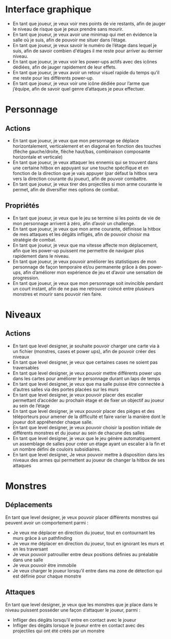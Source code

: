 # Interface graphique
- En tant que joueur, je veux voir mes points de vie restants, afin de jauger le niveau de risque que je peux prendre sans mourir.
- En tant que joueur, je veux avoir une minimap qui met en évidence la salle où je suis, afin de pouvoir me situer dans l’étage.
- En tant que joueur, je veux savoir le numéro de l’étage dans lequel je suis, afin de savoir combien d'étages il me reste pour arriver au dernier niveau.
- En tant que joueur, je veux voir les power-ups actifs avec des icônes dédiées, afin de jauger rapidement de leur effets.
- En tant que joueur, je veux avoir un retour visuel rapide du temps qu’il me reste pour les différents power-up.
- En tant que joueur, je veux voir une icône dédiée pour l’arme que j’équipe, afin de savoir quel genre d’attaques je peux effectuer.
# Personnage
## Actions
- En tant que joueur, je veux que mon personnage se déplace horizontalement, verticalement et en diagonal en fonction des touches (flèche gauche/droite, flèche haut/bas, combinaison composante horizontale et verticale)
- En tant que joueur, je veux attaquer les ennemis qui se trouvent dans une certaine hitbox en appuyant sur une touche spécifique et en fonction de la direction que je vais appuyer (par défaut la hitbox sera vers la direction courante du joueur), afin de pouvoir combattre.
- En tant que joueur, je veux tirer des projectiles si mon arme courante le permet, afin de diversifier mes options de combat.
## Propriétés
- En tant que joueur, je veux que le jeu se termine si les points de vie de mon personnage arrivent à zéro, afin d’avoir un challenge.
- En tant que joueur, je veux que mon arme courante, définisse la hitbox de mes attaques et les dégâts infligés, afin de pouvoir choisir ma stratégie de combat.
- En tant que joueur, je veux que ma vitesse affecte mon déplacement, afin que les power-up puissent me permettre de naviguer plus rapidement dans le niveau.
- En tant que joueur, je veux pouvoir améliorer les statistiques de mon personnage de façon temporaire et/ou permanente grâce à des power-ups, afin d’améliorer mon expérience de jeu et d’avoir une sensation de progression.
- En tant que joueur, je veux que mon personnage soit invincible pendant un court instant, afin de ne pas me retrouver coincé entre plusieurs monstres et mourir sans pouvoir rien faire.


# Niveaux
## Actions
- En tant que level designer, je souhaite pouvoir charger une carte via à un fichier (monstres, cases et power ups), afin de pouvoir créer des niveaux
- En tant que level designer, je veux que certaines cases ne soient pas traversables
- En tant que level designer, je veux pouvoir mettre différents power ups dans les cartes pour améliorer le personnage durant un laps de temps
- En tant que level designer, je veux que ma salle puisse être connectée à d’autres salles via des portes placées sur les murs
- En tant que level designer, je veux pouvoir placer des escalier permettant d’accéder au prochain étage et de fixer un objectif au joueur au sein de l’étage
- En tant que level designer, je veux pouvoir placer des pièges et des téléporteurs pour amener de la difficulté et faire varier la manière dont le joueur doit appréhender chaque salle.
- En tant que level designer, je veux pouvoir choisir la position initiale de différents monstres et du joueur au sein de chacune des salles
- En tant que level designer, je veux que le jeu génère automatiquement un assemblage de salles pour créer un étage ayant un escalier à la fin et un nombre défini de couloirs subsidiaires.
- En tant que level designer, Je veux pouvoir mettre à disposition dans les niveaux des armes qui permettent au joueur de changer la hitbox de ses attaques

# Monstres
## Déplacements
En tant que level designer, je veux pouvoir placer différents monstres qui peuvent avoir un comportement parmi :
- Je veux me déplacer en direction du joueur, tout en contournant les murs grâce à un pathfinding
- Je veux me déplacer en direction du joueur, tout en ignorant les murs et en les traversant
- Je veux pouvoir patrouiller entre deux positions définies au préalable dans une salle
- Je veux pouvoir être immobile
- Je veux charger le joueur lorsqu’il entre dans ma zone de détection qui est définie pour chaque monstre
## Attaques
En tant que level designer, je veux que les monstres que je place dans le niveau puissent posséder une façon d’attaquer le joueur, parmi :
- Infliger des dégâts lorsqu’il entre en contact avec le joueur
- Infliger des dégâts lorsque le joueur entre en contact avec des projectiles qui ont été créés par un monstre
